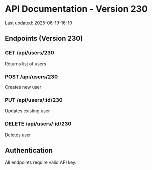 # API Documentation - Version 230
Last updated: 2025-06-19-16-10

## Endpoints (Version 230)

### GET /api/users/230
Returns list of users

### POST /api/users/230
Creates new user

### PUT /api/users/:id/230
Updates existing user

### DELETE /api/users/:id/230
Deletes user

## Authentication
All endpoints require valid API key.
